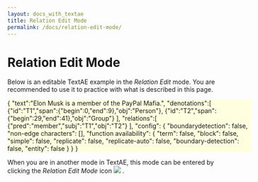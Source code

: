 ```yaml
---
layout: docs_with_textae
title: Relation Edit Mode
permalink: /docs/relation-edit-mode/
---
```


# Relation Edit Mode

Below is an editable TextAE example in the *Relation Edit* mode. You are recommended to use it to practice with what is described in this page.

<div class="textae-editor" mode="relation-edit" style="width:550px; background-color:lightyellow">
	{
		"text":"Elon Musk is a member of the PayPal Mafia.",
		"denotations":[
			{"id":"T1","span":{"begin":0,"end":9},"obj":"Person"},
			{"id":"T2","span":{"begin":29,"end":41},"obj":"Group"}
		],
		"relations":[
			{"pred":"member","subj":"T1","obj":"T2"}
		],
		"config": {
			"boundarydetection": false,
			"non-edge characters": [],
			"function availability": {
				"term": false,
				"block": false,
				"simple": false,
				"replicate": false,
				"replicate-auto": false,
				"boundary-detection": false,
				"entity": false
			}
		}
	}
</div>

When you are in another mode in TextAE, this mode can be entered by clicking the *Relation Edit Mode* icon
![](https://raw.githubusercontent.com/pubannotation/textae/stable/4/dist/lib/css/images/btn_relation_edit_mode_16.png)
.
